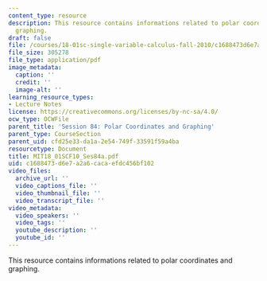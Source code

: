 ```yaml
---
content_type: resource
description: This resource contains informations related to polar coordinates and
  graphing.
draft: false
file: /courses/18-01sc-single-variable-calculus-fall-2010/c1688473d6e7a2a6cacaefdc456bf102_MIT18_01SCF10_Ses84a.pdf
file_size: 305278
file_type: application/pdf
image_metadata:
  caption: ''
  credit: ''
  image-alt: ''
learning_resource_types:
- Lecture Notes
license: https://creativecommons.org/licenses/by-nc-sa/4.0/
ocw_type: OCWFile
parent_title: 'Session 84: Polar Coordinates and Graphing'
parent_type: CourseSection
parent_uid: cfd25e33-da1a-2e54-749f-33591f59a4ba
resourcetype: Document
title: MIT18_01SCF10_Ses84a.pdf
uid: c1688473-d6e7-a2a6-caca-efdc456bf102
video_files:
  archive_url: ''
  video_captions_file: ''
  video_thumbnail_file: ''
  video_transcript_file: ''
video_metadata:
  video_speakers: ''
  video_tags: ''
  youtube_description: ''
  youtube_id: ''
---
```

This resource contains informations related to polar coordinates and graphing.